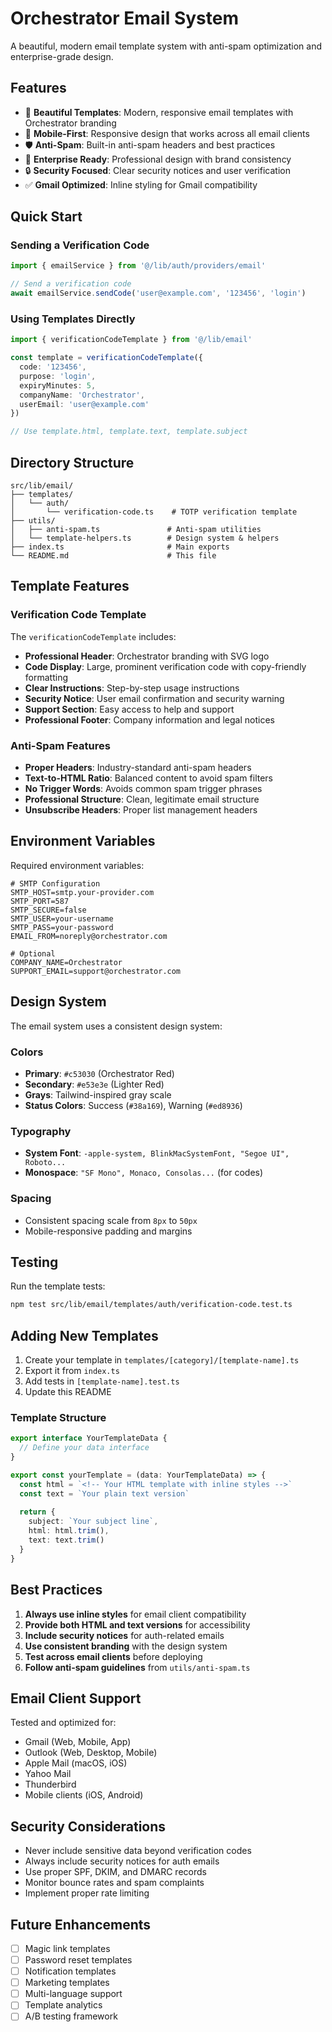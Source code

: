 # Orchestrator Email System

A beautiful, modern email template system with anti-spam optimization and enterprise-grade design.

## Features

- 🎨 **Beautiful Templates**: Modern, responsive email templates with Orchestrator branding
- 📱 **Mobile-First**: Responsive design that works across all email clients
- 🛡️ **Anti-Spam**: Built-in anti-spam headers and best practices
- 💼 **Enterprise Ready**: Professional design with brand consistency
- 🔒 **Security Focused**: Clear security notices and user verification
- ✅ **Gmail Optimized**: Inline styling for Gmail compatibility

## Quick Start

### Sending a Verification Code

```typescript
import { emailService } from '@/lib/auth/providers/email'

// Send a verification code
await emailService.sendCode('user@example.com', '123456', 'login')
```

### Using Templates Directly

```typescript
import { verificationCodeTemplate } from '@/lib/email'

const template = verificationCodeTemplate({
  code: '123456',
  purpose: 'login',
  expiryMinutes: 5,
  companyName: 'Orchestrator',
  userEmail: 'user@example.com'
})

// Use template.html, template.text, template.subject
```

## Directory Structure

```
src/lib/email/
├── templates/
│   └── auth/
│       └── verification-code.ts    # TOTP verification template
├── utils/
│   ├── anti-spam.ts               # Anti-spam utilities
│   └── template-helpers.ts        # Design system & helpers
├── index.ts                       # Main exports
└── README.md                      # This file
```

## Template Features

### Verification Code Template

The `verificationCodeTemplate` includes:

- **Professional Header**: Orchestrator branding with SVG logo
- **Code Display**: Large, prominent verification code with copy-friendly formatting
- **Clear Instructions**: Step-by-step usage instructions
- **Security Notice**: User email confirmation and security warning
- **Support Section**: Easy access to help and support
- **Professional Footer**: Company information and legal notices

### Anti-Spam Features

- **Proper Headers**: Industry-standard anti-spam headers
- **Text-to-HTML Ratio**: Balanced content to avoid spam filters
- **No Trigger Words**: Avoids common spam trigger phrases
- **Professional Structure**: Clean, legitimate email structure
- **Unsubscribe Headers**: Proper list management headers

## Environment Variables

Required environment variables:

```env
# SMTP Configuration
SMTP_HOST=smtp.your-provider.com
SMTP_PORT=587
SMTP_SECURE=false
SMTP_USER=your-username
SMTP_PASS=your-password
EMAIL_FROM=noreply@orchestrator.com

# Optional
COMPANY_NAME=Orchestrator
SUPPORT_EMAIL=support@orchestrator.com
```

## Design System

The email system uses a consistent design system:

### Colors
- **Primary**: `#c53030` (Orchestrator Red)
- **Secondary**: `#e53e3e` (Lighter Red)
- **Grays**: Tailwind-inspired gray scale
- **Status Colors**: Success (`#38a169`), Warning (`#ed8936`)

### Typography
- **System Font**: `-apple-system, BlinkMacSystemFont, "Segoe UI", Roboto...`
- **Monospace**: `"SF Mono", Monaco, Consolas...` (for codes)

### Spacing
- Consistent spacing scale from `8px` to `50px`
- Mobile-responsive padding and margins

## Testing

Run the template tests:

```bash
npm test src/lib/email/templates/auth/verification-code.test.ts
```

## Adding New Templates

1. Create your template in `templates/[category]/[template-name].ts`
2. Export it from `index.ts`
3. Add tests in `[template-name].test.ts`
4. Update this README

### Template Structure

```typescript
export interface YourTemplateData {
  // Define your data interface
}

export const yourTemplate = (data: YourTemplateData) => {
  const html = `<!-- Your HTML template with inline styles -->`
  const text = `Your plain text version`
  
  return {
    subject: `Your subject line`,
    html: html.trim(),
    text: text.trim()
  }
}
```

## Best Practices

1. **Always use inline styles** for email client compatibility
2. **Provide both HTML and text versions** for accessibility
3. **Include security notices** for auth-related emails
4. **Use consistent branding** with the design system
5. **Test across email clients** before deploying
6. **Follow anti-spam guidelines** from `utils/anti-spam.ts`

## Email Client Support

Tested and optimized for:
- Gmail (Web, Mobile, App)
- Outlook (Web, Desktop, Mobile)
- Apple Mail (macOS, iOS)
- Yahoo Mail
- Thunderbird
- Mobile clients (iOS, Android)

## Security Considerations

- Never include sensitive data beyond verification codes
- Always include security notices for auth emails
- Use proper SPF, DKIM, and DMARC records
- Monitor bounce rates and spam complaints
- Implement proper rate limiting

## Future Enhancements

- [ ] Magic link templates
- [ ] Password reset templates
- [ ] Notification templates
- [ ] Marketing templates
- [ ] Multi-language support
- [ ] Template analytics
- [ ] A/B testing framework 